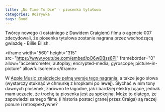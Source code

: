 ```yaml
---
title: „No Time To Die” - piosenka tytułowa
categories: Rozrywka
tags: Bond
---
```


Twórcy nowego (i ostatniego z Dawidem Craigiem) filmu o agencie 007 zdecydowali, że piosenka tytułowa zostanie nagrana przez wschodzącą gwiazdę - Billie Eilish.

\<iframe width="560" height="315" src="https://www.youtube.com/embed/pO6wDBss8PI" frameborder="0" allow="accelerometer; autoplay; encrypted-media; gyroscope; picture-in-picture" allowfullscreen\>\</iframe\>

W [Apple Music znajdziecie pełną wersję tego nagrania][1], a także jego słowa (wystarczy stuknąć w chmurkę z kropkami po lewej). Słychać w nim tony dawnych piosenek, zarówno te łagodne, jak i bardziej elektryzujące, jednak mam uczucie, że trochę ta piosenka jest za spokojna. Może to dlatego, że zapowiedzi samego filmu (i historia postaci granej przez Craiga) są raczej ponure i retrospektywne?

[1]:	https://music.apple.com/pl/album/no-time-to-die/1498647640?i=1498647654&l=pl